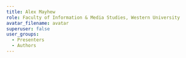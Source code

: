 ```yaml
---
title: Alex Mayhew
role: Faculty of Information & Media Studies, Western University
avatar_filename: avatar
superuser: false
user_groups:
  - Presenters
  - Authors
---
```


